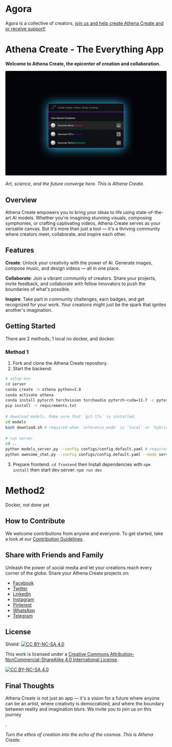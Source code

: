 # Agora

Agora is a collective of creators, [join us and help create Athena Create and or receive support!](https://discord.gg/qUtxnK2NMf)

# Athena Create - The Everything App
**Welcome to Athena Create, the epicenter of creation and collaboration.** 

![Athena Create Logo](AthenaCreate.png)

*Art, science, and the future converge here. This is Athena Create.*

## Overview

Athena Create empowers you to bring your ideas to life using state-of-the-art AI models. Whether you're imagining stunning visuals, composing symphonies, or crafting captivating videos, Athena Create serves as your versatile canvas. But it's more than just a tool — it's a thriving community where creators meet, collaborate, and inspire each other.

## Features

**Create**: Unlock your creativity with the power of AI. Generate images, compose music, and design videos — all in one place. 

**Collaborate**: Join a vibrant community of creators. Share your projects, invite feedback, and collaborate with fellow innovators to push the boundaries of what's possible.

**Inspire**: Take part in community challenges, earn badges, and get recognized for your work. Your creations might just be the spark that ignites another's imagination.

## Getting Started
There are 2 methods, 1 local no docker, and docker:

### Method 1
1. Fork and clone the Athena Create repository.
2. Start the backend: 
```bash
# setup env
cd server
conda create -n athena python=3.8
conda activate athena
conda install pytorch torchvision torchaudio pytorch-cuda=11.7 -c pytorch -c nvidia
pip install -r requirements.txt

# download models. Make sure that `git-lfs` is installed.
cd models
bash download.sh # required when `inference_mode` is `local` or `hybrid`. 

# run server
cd ..
python models_server.py --config configs/config.default.yaml # required when `inference_mode` is `local` or `hybrid`
python awesome_chat.py --config configs/config.default.yaml --mode server # for text-davinci-003
```
3. Prepare frontend: `cd frontend` then Install dependencies with `npm install` then start dev server: `npm run dev`

# Method2
Docker, not done yet

## How to Contribute

We welcome contributions from anyone and everyone. To get started, take a look at our [Contribution Guidelines](https://github.com/kyegomez/Athena-Create/blob/main/CONTRIBUTING.md).

## Share with Friends and Family

Unleash the power of social media and let your creations reach every corner of the globe. Share your Athena Create projects on:

- [Facebook](https://www.facebook.com/sharer/sharer.php?u=https://github.com/kyegomez/Athena-Create)
- [Twitter](https://twitter.com/intent/tweet?text=Check%20out%20my%20new%20creation%20on%20Athena%20Create!&url=https://github.com/kyegomez/Athena-Create)
- [LinkedIn](https://www.linkedin.com/sharing/share-offsite/?url=https://github.com/kyegomez/Athena-Create)
- [Instagram](instagram://camera)
- [Pinterest](http://pinterest.com/pin/create/button/?url=https://github.com/kyegomez/Athena-Create)
- [WhatsApp](https://wa.me/?text=Check%20out%20my%20new%20creation%20on%20Athena%20Create!%20https://github.com/kyegomez/Athena-Create)
- [Telegram](https://telegram.me/share/url?url=https://github.com/kyegomez/Athena-Create&text=Check%20out%20my%20new%20creation%20on%20Athena%20Create!)

## License

Shield: [![CC BY-NC-SA 4.0][cc-by-nc-sa-shield]][cc-by-nc-sa]

This work is licensed under a
[Creative Commons Attribution-NonCommercial-ShareAlike 4.0 International License][cc-by-nc-sa].

[![CC BY-NC-SA 4.0][cc-by-nc-sa-image]][cc-by-nc-sa]

[cc-by-nc-sa]: http://creativecommons.org/licenses/by-nc-sa/4.0/
[cc-by-nc-sa-image]: https://licensebuttons.net/l/by-nc-sa/4.0/88x31.png
[cc-by-nc-sa-shield]: https://img.shields.io/badge/License-CC%20BY--NC--SA%204.0-lightgrey.svg

## Final Thoughts

Athena Create is not just an app — it's a vision for a future where anyone can be an artist, where creativity is democratized, and where the boundary between reality and imagination blurs. We invite you to join us on this journey

.

*Turn the ethos of creation into the echo of the cosmos. This is Athena Create.*


